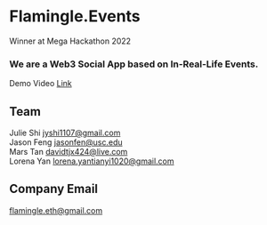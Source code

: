 # Flamingle.Events
Winner at Mega Hackathon 2022

### We are a Web3 Social App based on In-Real-Life Events.

Demo Video [Link](https://www.youtube.com/watch?v=v3k1f27uWkE)

## Team
Julie Shi jyshi1107@gmail.com
<br/>
Jason Feng jasonfen@usc.edu
<br/>
Mars Tan davidtjx424@live.com
<br/>
Lorena Yan lorena.yantianyi1020@gmail.com

## Company Email
flamingle.eth@gmail.com
  
